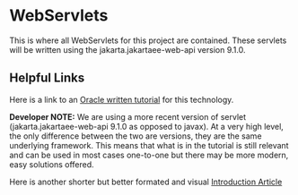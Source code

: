 # WebServlets

This is where all WebServlets for this project are contained. These servlets will be written using the jakarta.jakartaee-web-api version 9.1.0.

## Helpful Links

Here is a link to an [Oracle written tutorial](https://docs.oracle.com/javaee/5/tutorial/doc/bnafe.html) for this technology. 

**Developer NOTE:** We are using a more recent version of servlet (jakarta.jakartaee-web-api 9.1.0 as opposed to javax). At a very high level, the only difference between the two are versions, they are the same underlying framework. This means that what is in the tutorial is still relevant and can be used in most cases one-to-one but there may be more modern, easy solutions offered.

Here is another shorter but better formated and visual [Introduction Article](https://www.geeksforgeeks.org/introduction-java-servlets/)